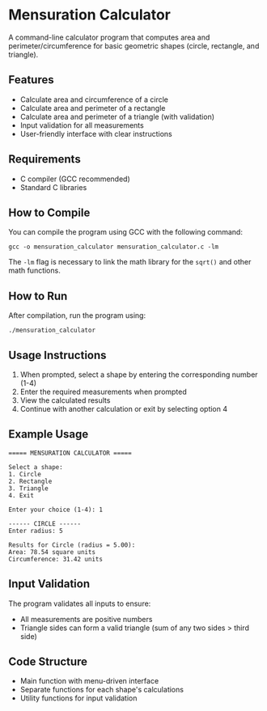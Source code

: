 # Mensuration Calculator

A command-line calculator program that computes area and perimeter/circumference for basic geometric shapes (circle, rectangle, and triangle).

## Features

- Calculate area and circumference of a circle
- Calculate area and perimeter of a rectangle
- Calculate area and perimeter of a triangle (with validation)
- Input validation for all measurements
- User-friendly interface with clear instructions

## Requirements

- C compiler (GCC recommended)
- Standard C libraries

## How to Compile

You can compile the program using GCC with the following command:

```
gcc -o mensuration_calculator mensuration_calculator.c -lm
```

The `-lm` flag is necessary to link the math library for the `sqrt()` and other math functions.

## How to Run

After compilation, run the program using:

```
./mensuration_calculator
```

## Usage Instructions

1. When prompted, select a shape by entering the corresponding number (1-4)
2. Enter the required measurements when prompted
3. View the calculated results
4. Continue with another calculation or exit by selecting option 4

## Example Usage

```
===== MENSURATION CALCULATOR =====

Select a shape:
1. Circle
2. Rectangle
3. Triangle
4. Exit

Enter your choice (1-4): 1

------ CIRCLE ------
Enter radius: 5

Results for Circle (radius = 5.00):
Area: 78.54 square units
Circumference: 31.42 units
```

## Input Validation

The program validates all inputs to ensure:
- All measurements are positive numbers
- Triangle sides can form a valid triangle (sum of any two sides > third side)

## Code Structure

- Main function with menu-driven interface
- Separate functions for each shape's calculations
- Utility functions for input validation
```



